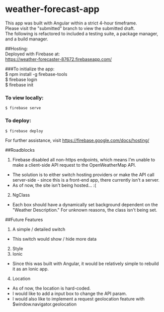 # weather-forecast-app

This app was built with Angular within a strict 4-hour timeframe.  
Please visit the "submitted" branch to view the submitted draft.  
The following is refactored to included a testing suite, a package manager, and a build manager.  

##Hosting:  
Deployed with Firebase at:  
https://weather-forecaster-87672.firebaseapp.com/

###To initialize the app:  
    $ npm install -g firebase-tools  
    $ firebase login  
    $ firebase init  

### To view locally:  
    $ firebase serve  

### To deploy:  
    $ firebase deploy  

For further assistance, visit https://firebase.google.com/docs/hosting/

##Roadblocks
1. Firebase disabled all non-https endpoints, which means I'm unable to make a client-side API request to the OpenWeatherMap API.  
  - The solution is to either switch hosting providers or make the API call server-side - since this is a front-end app, there currently isn't a server.
  - As of now, the site isn't being hosted... :(
2. NgClass
  - Each box should have a dynamically set background dependent on the "Weather Description." For unknown reasons, the class isn't being set.

##Future Features
1. A simple / detailed switch
  - This switch would show / hide more data
2. Style
3. Ionic
  - Since this was built with Angular, it would be relatively simple to rebuild it as an Ionic app.
4. Location
  - As of now, the location is hard-coded.
  - I would like to add a input box to change the API param.
  - I would also like to implement a request geolocation feature with $window.navigator.geolocation
